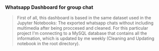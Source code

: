 ### Whatsapp Dashboard for group chat

>First of all, this dashboard is based in the same dataset used in the Jupyter Notebooks: The exported whatsapp chats without including multimedia after being proccesed and cleaned. For this particular project I'm connecting to a MySQL database that contains all the information, which is updated by me weekly (Cleaning and Updating notebook in the root directory).

